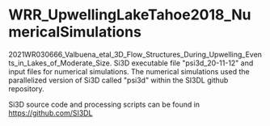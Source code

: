 # WRR_UpwellingLakeTahoe2018_NumericalSimulations
2021WR030666_Valbuena_etal_3D_Flow_Structures_During_Upwelling_Events_in_Lakes_of_Moderate_Size. Si3D executable file "psi3d_20-11-12" and input files for numerical simulations. The numerical simulations used the parallelized version of Si3D called "psi3d" within the SI3DL github repository. 

Si3D source code and processing scripts can be found in https://github.com/SI3DL
